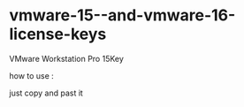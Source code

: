 # vmware-15--and-vmware-16-license-keys
VMware Workstation Pro 15Key

 how to use :
 
 just copy and past it 
